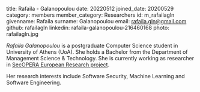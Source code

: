 title: Rafaila - Galanopoulou
date: 20220512
joined_date: 20200529
category: members
member_category: Researchers
id: m_rafailagln
givenname: Rafaila
surname: Galanopoulou
email: rafaila.gln@gmail.com
github: rafailagln
linkedin: rafaila-galanopoulou-216460168
photo: rafailagln.jpg

_Rafaila Galanopoulou_ is a postgraduate Computer Science student in
University of Athens (UoA). She holds a Bachelor from the Department
of Management Science & Technology. She is currently working as
researcher in [SecOPERA European Research project](https://secopera.eu/).

Ηer research interests include Software Security,
Machine Learning and
Software Engineering.